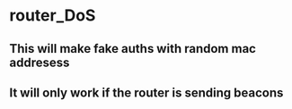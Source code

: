 # router_DoS
## This will make fake auths with random mac addresess
## It will only work if the router is sending beacons
